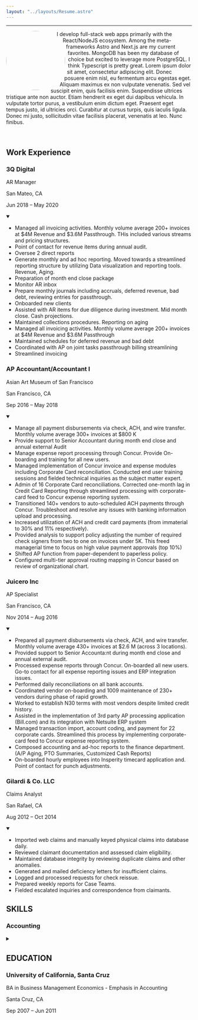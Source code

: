 ```yaml
---
layout: "../layouts/Resume.astro"
---
```

***

<div class="resume-body">

<div class="resume-work">

<div style="max-width: 45em">
<img style="border-radius:14rem;width:10rem;float:left;shape-outside:circle();margin-right:1rem" src="profile2.gif"/>
<p style="margin-bottom:2rem;">
 I develop full-stack web apps primarily with the React/NodeJS ecosystem. Among the
meta-frameworks Astro and Next.js are my current favorites.
MongoDB has been my database of choice but excited to leverage more PostgreSQL. 
I think Typescript is pretty great.
Lorem ipsum dolor sit amet, consectetur adipiscing elit. Donec posuere enim nisl, eu fermentum arcu egestas eget. Aliquam maximus ex non vulputate venenatis. Sed vel suscipit enim, quis facilisis enim. Suspendisse ultrices tristique ante non auctor. Etiam hendrerit ex eget dui dapibus vehicula. In vulputate tortor purus, a vestibulum enim dictum eget. Praesent eget tempus justo, id ultricies orci. Curabitur at cursus turpis, quis iaculis ligula. Donec mi justo, sollicitudin vitae facilisis placerat, venenatis at leo. Nunc finibus.
</p>
<div style="clear:left;"></div>
</div>

## Work Experience

<div class="workheader">
<div class="position" >

### 3Q Digital
AR Manager

</div>
<div class="wherewhen">
<p>San Mateo, CA</p><p>Jun 2018 – May 2020 </p>
</div>
</div>

<details open>
  <summary class="drawLine"></summary>

- Managed all invoicing activities. Monthly volume average 200+ invoices at $4M Revenue and $3.6M Passthrough. THis included various streams and pricing structures.
- Point of contact for revenue items during annual audit. 
- Oversee 2 direct reports 
- Generate monthly and ad hoc reporting. Moved towards a streamlined reporting structure by utilizing Data visualization and reporting tools. Revenue, Aging.
- Preparation of month end close package 
- Monitor AR inbox 
- Prepare monthly journals including accruals, deferred revenue, bad debt, reviewing entries for passthrough.
- Onboarded new clients  
- Assisted with AR items for due diligence during investment. Mid month close. Cash projections.
- Maintained collections procedures. Reporting on aging 
- Managed all invoicing activities. Monthly volume average 200+ invoices at $4M Revenue and $3.6M Passthrough 
- Maintained schedules for deferred revenue and bad debt
- Coordinated with AP on joint tasks passthrough billing streamlining 
- Streamlined invoicing

</details>

<div class="workheader">
<div class="position">

### AP Accountant/Accountant I
Asian Art Museum of San Francisco

</div>
<div class="wherewhen">
<p>San Francisco, CA</p><p>Sep 2016 – May 2018</p>
</div>
</div>

<details open>
  <summary class="drawLine"><span></span></summary>
  
- Manage all payment disbursements via check, ACH, and wire transfer. Monthly volume average 300+ invoices at $800 K
- Provide support to Senior Accountant during month end close and annual external Audit
- Manage expense report processing through Concur. Provide On-boarding and training for all new users.
- Managed implementation of Concur invoice and expense modules including Corporate Card reconciliation. Conducted end user training sessions and fielded technical inquiries as the subject matter expert.
- Admin of 16 Corporate Card reconciliations. Corrected one-month lag in Credit Card Reporting through streamlined processing with corporate-card feed to Concur expense reporting system.
- Transitioned 140+ vendors to auto-scheduled ACH payments through Concur. Troubleshoot and resolve any issues with banking information upload and processing.
- Increased utilization of ACH and credit card payments (from immaterial to 30% and 11% respectively).
- Provided analysis to support policy adjusting the number of required check signers from two to one on invoices under 5K. This freed managerial time to focus on high value payment approvals (top 10%)
- Shifted AP function from paper-dependent to paperless policy.
- Configured multi-tier approval routing mapping in Concur based on review of organizational chart.

</details>

<div class="workheader">
<div class="position">

### Juicero Inc
AP Specialist

</div>
<div class="wherewhen">
<p>San Francisco, CA</p><p>Nov 2014 – Aug 2016</p>
</div>
</div>

<details open>
  <summary class="drawLine"><span></span></summary>
  
- Prepared all payment disbursements via check, ACH, and wire transfer. Monthly volume average 430+ invoices at $2.6 M (across 3 locations).
- Provided support to Senior Accounta:nt during month end close and annual external audit.
- Processed expense reports through Concur. On-boarded all new users. Go-to contact for all expense reporting issues and ERP integration issues.
- Performed daily reconciliations on all bank accounts.
- Coordinated vendor on-boarding and 1009 maintenance of 230+ vendors during phase of rapid growth.
- Worked to establish N30 terms with most vendors despite limited credit history.
- Assisted in the implementation of 3rd party AP processing application (Bill.com) and its integration with Netsuite ERP system
- Managed transaction import, account coding, and payment for 22 corporate cards. Streamlined this process by implementing corporate-card feed to Concur expense reporting system.
- Composed accounting and ad-hoc reports to the finance department. (A/P Aging, PTO Summaries, Customized Cash Reports)
- On-boarded hourly employees into Insperity timecard application and. Point of contact for punch adjustments.

</details>

<div class="workheader">
<div class="position">

### Gilardi & Co. LLC
Claims Analyst

</div>
<div class="wherewhen">
<p>San Rafael, CA</p><p>Aug 2012 – Oct 2014</p>
</div>
</div>

<details open>
  <summary class="drawLine"><span></span></summary>
  
- Imported web claims and manually keyed physical claims into database daily.
- Reviewed claimant documentation and assessed claim eligibility.     	
- Maintained database integrity by reviewing duplicate claims and other anomalies.
- Generated and mailed deficiency letters for insufficient claims.
- Logged and processed requests for check reissue.
- Prepared weekly reports for Case Teams.
- Fielded escalated inquiries and correspondence from claimants.

</details>

</div>

<div class="resume-other">

<div style="margin-bottom:2rem">

## SKILLS

### Accounting

<details>
  <summary class="drawLine"><span></span></summary>
  <div  style="margin-bottom:4rem">

- Netsuite
- Sage Intacct
- Google Data Studio
- Abila MIP
- Concur (Expense/Invoice/Reporting)
- Bill.com
- Insperity - Timestar
- MS Office: Outlook, PowerPoint, Word, and Excel (Intermediate/Advanced) ****Macros VBA****
- Google Sheets ***Import Range, Query***
- Process documentation ***Lucid chart***

</div>
</details>

</div>

## EDUCATION 

<div class="workheader">
  <div class="position">

### University of California, Santa Cruz
BA in Business Management Economics - Emphasis in Accounting 

  </div>
  <div class="wherewhen">

<p>Santa Cruz, CA</p><p> Sep 2007 – Jun 2011</p>

  </div>
</div>

</div>

</div>
